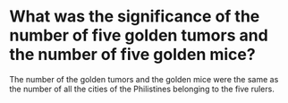# What was the significance of the number of five golden tumors and the number of five golden mice?

The number of the golden tumors and the golden mice were the same as the number of all the cities of the Philistines belonging to the five rulers.
